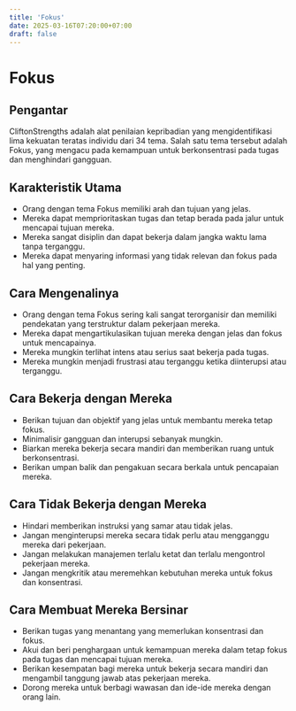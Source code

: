 ```yaml
---
title: 'Fokus'
date: 2025-03-16T07:20:00+07:00
draft: false
---
```


# Fokus

## Pengantar

CliftonStrengths adalah alat penilaian kepribadian yang mengidentifikasi lima kekuatan teratas individu dari 34 tema. Salah satu tema tersebut adalah Fokus, yang mengacu pada kemampuan untuk berkonsentrasi pada tugas dan menghindari gangguan.

## Karakteristik Utama

- Orang dengan tema Fokus memiliki arah dan tujuan yang jelas.
- Mereka dapat memprioritaskan tugas dan tetap berada pada jalur untuk mencapai tujuan mereka.
- Mereka sangat disiplin dan dapat bekerja dalam jangka waktu lama tanpa terganggu.
- Mereka dapat menyaring informasi yang tidak relevan dan fokus pada hal yang penting.

## Cara Mengenalinya

- Orang dengan tema Fokus sering kali sangat terorganisir dan memiliki pendekatan yang terstruktur dalam pekerjaan mereka.
- Mereka dapat mengartikulasikan tujuan mereka dengan jelas dan fokus untuk mencapainya.
- Mereka mungkin terlihat intens atau serius saat bekerja pada tugas.
- Mereka mungkin menjadi frustrasi atau terganggu ketika diinterupsi atau terganggu.

## Cara Bekerja dengan Mereka

- Berikan tujuan dan objektif yang jelas untuk membantu mereka tetap fokus.
- Minimalisir gangguan dan interupsi sebanyak mungkin.
- Biarkan mereka bekerja secara mandiri dan memberikan ruang untuk berkonsentrasi.
- Berikan umpan balik dan pengakuan secara berkala untuk pencapaian mereka.

## Cara Tidak Bekerja dengan Mereka

- Hindari memberikan instruksi yang samar atau tidak jelas.
- Jangan menginterupsi mereka secara tidak perlu atau mengganggu mereka dari pekerjaan.
- Jangan melakukan manajemen terlalu ketat dan terlalu mengontrol pekerjaan mereka.
- Jangan mengkritik atau meremehkan kebutuhan mereka untuk fokus dan konsentrasi.

## Cara Membuat Mereka Bersinar

- Berikan tugas yang menantang yang memerlukan konsentrasi dan fokus.
- Akui dan beri penghargaan untuk kemampuan mereka dalam tetap fokus pada tugas dan mencapai tujuan mereka.
- Berikan kesempatan bagi mereka untuk bekerja secara mandiri dan mengambil tanggung jawab atas pekerjaan mereka.
- Dorong mereka untuk berbagi wawasan dan ide-ide mereka dengan orang lain.
